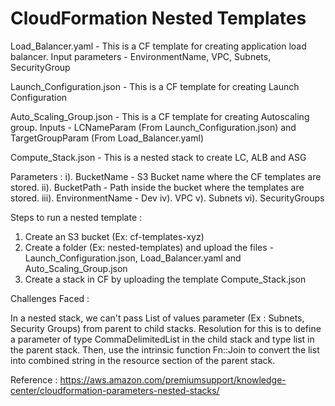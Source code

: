 # CloudFormation Nested Templates
Load_Balancer.yaml - This is a CF template for creating application load balancer. Input parameters - EnvironmentName, VPC, Subnets, SecurityGroup

Launch_Configuration.json - This is a CF template for creating Launch Configuration

Auto_Scaling_Group.json - This is a CF template for creating Autoscaling group. Inputs - LCNameParam (From Launch_Configuration.json) and TargetGroupParam (From Load_Balancer.yaml)

Compute_Stack.json - This is a nested stack to create LC, ALB and ASG
                     
Parameters :
i). BucketName - S3 Bucket name where the CF templates are stored.
ii). BucketPath - Path inside the bucket where the templates are stored.
iii). EnvironmentName - Dev
iv). VPC 
v). Subnets
vi). SecurityGroups

Steps to run a nested template :
1. Create an S3 bucket (Ex: cf-templates-xyz)
2. Create a folder (Ex: nested-templates) and upload the files - Launch_Configuration.json, Load_Balancer.yaml and Auto_Scaling_Group.json
3. Create a stack in CF by uploading the template Compute_Stack.json

Challenges Faced :

In a nested stack, we can't pass List of values parameter (Ex : Subnets, Security Groups) from parent to child stacks. Resolution for this is to define a parameter of type CommaDelimitedList in the child stack and type list in the parent stack. Then, use the intrinsic function Fn::Join to convert the list into combined string in the resource section of the parent stack.

Reference : https://aws.amazon.com/premiumsupport/knowledge-center/cloudformation-parameters-nested-stacks/
